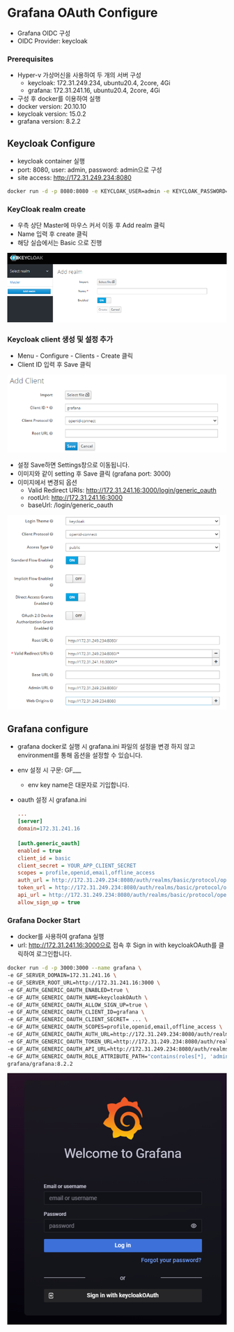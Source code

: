 # Grafana OAuth Configure

- Grafana OIDC 구성
- OIDC Provider: keycloak

### Prerequisites

- Hyper-v 가상머신을 사용하여 두 개의 서버 구성
  - keycloak: 172.31.249.234, ubuntu20.4, 2core, 4Gi
  - grafana: 172.31.241.16, ubuntu20.4, 2core, 4Gi
- 구성 후 docker를 이용하여 실행
- docker version: 20.10.10
- keycloak version: 15.0.2
- grafana version: 8.2.2

## Keycloak Configure

- keycloak container 실행
- port: 8080, user: admin, password: admin으로 구성
- site access: http://172.31.249.234:8080

```bash
docker run -d -p 8080:8080 -e KEYCLOAK_USER=admin -e KEYCLOAK_PASSWORD=admin --name keycloak quay.io/keycloak/keycloak:15.0.2
```

### KeyCloak realm create

- 우측 상단 Master에 마우스 커서 이동 후 Add realm 클릭
- Name 입력 후 create 클릭
- 해당 실습에서는 Basic 으로 진행

![image-realm](./img/realm.png)

### Keycloak client 생성 및 설정 추가

- Menu - Configure - Clients - Create 클릭
- Client ID 입력 후 Save 클릭

![image-client-create](./img/client_save.png)

- 설정 Save하면 Settings창으로 이동됩니다.
- 이미지와 같이 setting 후 Save 클릭 (grafana port: 3000)
- 이미지에서 변경되 옵션
  - Valid Redirect URIs: http://172.31.241.16:3000/login/generic_oauth
  - rootUrl: http://172.31.241.16:3000
  - baseUrl: /login/generic_oauth

![image-client-setting](./img/client_setting.png)

## Grafana configure

- grafana docker로 실행 시 grafana.ini 파일의 설정을 변경 하지 않고 environment를 통해 옵션을 설정할 수 있습니다.

- env 설정 시 구문: GF_<sectionName>__<KeyName>

  - env key name은 대문자로 기입합니다.

- oauth 설정 시 grafana.ini

  ```ini
  ...
  [server]
  domain=172.31.241.16
  
  [auth.generic_oauth]
  enabled = true
  client_id = basic
  client_secret = YOUR_APP_CLIENT_SECRET
  scopes = profile,openid,email,offline_access
  auth_url = http://172.31.249.234:8080/auth/realms/basic/protocol/openid-connect/auth
  token_url = http://172.31.249.234:8080/auth/realms/basic/protocol/openid-connect/token
  api_url = http://172.31.249.234:8080/auth/realms/basic/protocol/openid-connect/userinfo
  allow_sign_up = true
  ```

### Grafana Docker Start

- docker를 사용하여 grafana 실행
- url: http://172.31.241.16:3000으로 접속 후 Sign in with keycloakOAuth를 클릭하여 로그인합니다.

```bash
docker run -d -p 3000:3000 --name grafana \
-e GF_SERVER_DOMAIN=172.31.241.16 \
-e GF_SERVER_ROOT_URL=http://172.31.241.16:3000 \
-e GF_AUTH_GENERIC_OAUTH_ENABLED=true \
-e GF_AUTH_GENERIC_OAUTH_NAME=keycloakOAuth \
-e GF_AUTH_GENERIC_OAUTH_ALLOW_SIGN_UP=true \
-e GF_AUTH_GENERIC_OAUTH_CLIENT_ID=grafana \
-e GF_AUTH_GENERIC_OAUTH_CLIENT_SECRET= ... \
-e GF_AUTH_GENERIC_OAUTH_SCOPES=profile,openid,email,offline_access \
-e GF_AUTH_GENERIC_OAUTH_AUTH_URL=http://172.31.249.234:8080/auth/realms/basic/protocol/openid-connect/auth \
-e GF_AUTH_GENERIC_OAUTH_TOKEN_URL=http://172.31.249.234:8080/auth/realms/basic/protocol/openid-connect/token \
-e GF_AUTH_GENERIC_OAUTH_API_URL=http://172.31.249.234:8080/auth/realms/basic/protocol/openid-connect/userinfo \
-e GF_AUTH_GENERIC_OAUTH_ROLE_ATTRIBUTE_PATH="contains(roles[*], 'admin') && 'Admin' || contains(roles[*], 'editor') && 'Editor' || 'Viewer'" \
grafana/grafana:8.2.2
```



![image-grafana](./img/grafana_login.png)
